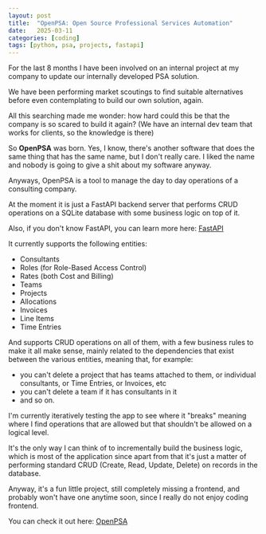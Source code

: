```yaml
---
layout: post
title:  "OpenPSA: Open Source Professional Services Automation"
date:   2025-03-11
categories: [coding]
tags: [python, psa, projects, fastapi]
---
```


For the last 8 months I have been involved on an internal project at my company to update our internally developed PSA solution. 

We have been performing market scoutings to find suitable alternatives before even contemplating to build our own solution, again. 

All this searching made me wonder: how hard could this be that the company is so scared to build it again? (We have an internal dev team that works for clients, so the knowledge is there)

So **OpenPSA** was born. Yes, I know, there's another software that does the same thing that has the same name, but I don't really care. I liked the name and nobody is going to give a shit about my software anyway. 

Anyways, OpenPSA is a tool to manage the day to day operations of a consulting company. 

At the moment it is just a FastAPI backend server that performs CRUD operations on a SQLite database with some business logic on top of it. 

Also, if you don't know FastAPI, you can learn more here: [FastAPI](https://fastapi.tiangolo.com/)

It currently supports the following entities:
- Consultants
- Roles (for Role-Based Access Control)
- Rates (both Cost and Billing)
- Teams
- Projects
- Allocations
- Invoices
- Line Items
- Time Entries

And supports CRUD operations on all of them, with a few business rules to make it all make sense, mainly related to the dependencies that exist between the various entities, meaning that, for example:

- you can't delete a project that has teams attached to them, or individual consultants, or Time Entries, or Invoices, etc
- you can't delete a team if it has consultants in it
- and so on. 

I'm currently iteratively testing the app to see where it "breaks" meaning where I find operations that are allowed but that shouldn't be allowed on a logical level. 

It's the only way I can think of to incrementally build the business logic, which is most of the application since apart from that it's just a matter of performing standard CRUD (Create, Read, Update, Delete) on records in the database.

Anyway, it's a fun little project, still completely missing a frontend, and probably won't have one anytime soon, since I really do not enjoy coding frontend. 

You can check it out here: [OpenPSA](https://github.com/thetombrider/openpsa)

